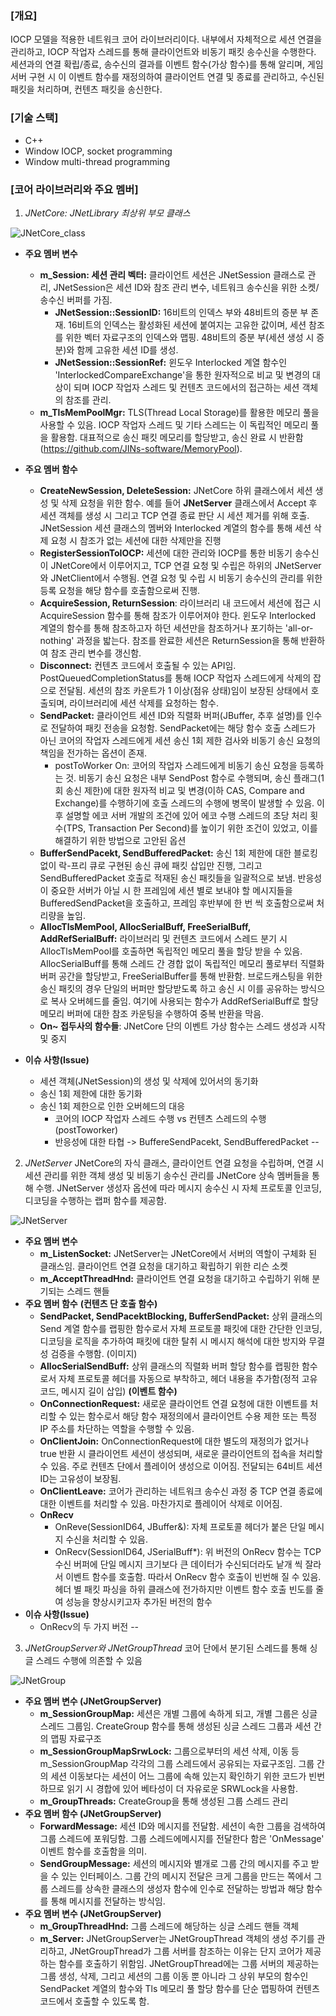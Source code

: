 ### \[개요\]
IOCP 모델을 적용한 네트워크 코어 라이브러리이다. 내부에서 자체적으로
세션 연결을 관리하고, IOCP 작업자 스레드를 통해 클라이언트와 비동기
패킷 송수신을 수행한다. 세션과의 연결 확립/종료, 송수신의 결과를
이벤트 함수(가상 함수)를 통해 알리며, 게임 서버 구현 시 이 이벤트
함수를 재정의하여 클라이언트 연결 및 종료를 관리하고, 수신된 패킷을
처리하며, 컨텐츠 패킷을 송신한다.

### \[기술 스택\]
-   C++
-   Window IOCP, socket programming
-   Window multi-thread programming

### \[코어 라이브러리와 주요 멤버\]
1.  *JNetCore: JNetLibrary 최상위 부모 클래스*

![JNetCore_class](https://github.com/user-attachments/assets/686c71da-e351-4630-8152-6a96debafe32)


-   **주요 멤버 변수**
    -   **m\_Session: 세션 관리 벡터:** 클라이언트 세션은 JNetSession
        클래스로 관리, JNetSession은 세션 ID와 참조 관리 변수, 네트워크
        송수신을 위한 소켓/송수신 버퍼를 가짐.
        -   **JNetSession::SessionID:** 16비트의 인덱스 부와 48비트의
            증분 부 존재. 16비트의 인덱스는 활성화된 세션에 붙여지는
            고유한 값이며, 세션 참조를 위한 벡터 자료구조의 인덱스와
            맵핑. 48비트의 증분 부(세션 생성 시 증분)와 함께 고유한 세션
            ID를 생성.
        -   **JNetSession::SessionRef:** 윈도우 Interlocked 계열 함수인
            'InterlockedCompareExchange'을 통한 원자적으로 비교 및
            변경의 대상이 되며 IOCP 작업자 스레드 및 컨텐츠 코드에서의
            접근하는 세션 객체의 참조를 관리.
    -   **m\_TlsMemPoolMgr:** TLS(Thread Local Storage)를 활용한 메모리
        풀을 사용할 수 있음. IOCP 작업자 스레드 및 기타 스레드는 이
        독립적인 메모리 풀을 활용함. 대표적으로 송신 패킷 메모리를
        할당받고, 송신 완료 시
        반환함(https://github.com/JINs-software/MemoryPool).

-   **주요 멤버 함수**
    -   **CreateNewSession, DeleteSession:** JNetCore 하위 클래스에서 세션
        생성 및 삭제 요청을 위한 함수. 예를 들어 **JNetServer** 클래스에서
        Accept 후 세션 객체를 생성 시 그리고 TCP 연결 종료 판단 시 세션
        제거를 위해 호출. JNetSession 세션 클래스의 멤버와 Interlocked
        계열의 함수를 통해 세션 삭제 요청 시 참조가 없는 세션에 대한
        삭제만을 진행
    -   **RegisterSessionToIOCP:** 세션에 대한 관리와 IOCP를 통한 비동기
        송수신이 JNetCore에서 이루어지고, TCP 연결 요청 및 수립은 하위의
        JNetServer와 JNetClient에서 수행됨. 연결 요청 및 수립 시 비동기
        송수신의 관리를 위한 등록 요청을 해당 함수를 호출함으로써 진행.
    -   **AcquireSession, ReturnSession**: 라이브러리 내 코드에서 세션에 접근 시 AcquireSession 함수를 통해
        참조가 이루어져야 한다. 윈도우 Interlocked 계열의 함수를 통해
        참조하고자 하던 세션만을 참조하거나 포기하는 'all-or-nothing' 과정을
        밟는다. 참조를 완료한 세션은 ReturnSession을 통해 반환하여 참조 관리
        변수를 갱신함.
    -   **Disconnect:** 컨텐츠 코드에서 호출될 수 있는 API임.
        PostQueuedCompletionStatus를 통해 IOCP 작업자 스레드에게 삭제의
        잡으로 전달됨. 세션의 참조 카운트가 1 이상(점유 상태)임이 보장된
        상태에서 호출되며, 라이브러리에 세션 삭제를 요청하는 함수.
    -   **SendPacket:** 클라이언트 세션 ID와 직렬화 버퍼(JBuffer, 추후
        설명)를 인수로 전달하여 패킷 전송을 요청함. SendPacket에는 해당 함수
        호출 스레드가 아닌 코어의 작업자 스레드에게 세션 송신 1회 제한
        검사와 비동기 송신 요청의 책임을 전가하는 옵션이 존재.
        -   postToWorker On: 코어의 작업자 스레드에게 비동기 송신 요청을
            등록하는 것. 비동기 송신 요청은 내부 SendPost 함수로 수행되며,
            송신 플래그(1회 송신 제한)에 대한 원자적 비교 및 변경(이하 CAS,
            Compare and Exchange)를 수행하기에 호출 스레드의 수행에 병목이
            발생할 수 있음. 이후 설명할 에코 서버 개발의 조건에 있어 에코
            수행 스레드의 초당 처리 횟수(TPS, Transaction Per Second)를
            높이기 위한 조건이 있었고, 이를 해결하기 위한 방법으로 고안된
            옵션
    -   **BufferSendPacekt, SendBufferedPacket:** 송신 1회 제한에 대한
        블로킹 없이 락-프리 큐로 구현된 송신 큐에 패킷 삽입만 진행, 그리고
        SendBufferedPacket 호출로 적재된 송신 패킷들을 일괄적으로 보냄.
        반응성이 중요한 서버가 아닐 시 한 프레임에 세션 별로 보내야 할
        메시지들을 BufferedSendPacket을 호출하고, 프레임 후반부에 한 번 씩
        호출함으로써 처리량을 높임.
    -   **AllocTlsMemPool, AllocSerialBuff, FreeSerialBuff, AddRefSerialBuff:** 라이브러리 및 컨텐츠 코드에서 스레드 분기 시
        AllocTlsMemPool를 호출하면 독립적인 메모리 풀을 할당 받을 수 있음.
        AllocSerialBuff를 통해 스레드 간 경합 없이 독립적인 메모리 풀로부터
        직렬화 버퍼 공간을 할당받고, FreeSerialBuffer를 통해 반환함.
        브로드캐스팅을 위한 송신 패킷의 경우 단일의 버퍼만 할당받도록 하고
        송신 시 이를 공유하는 방식으로 복사 오버헤드를 줄임. 여기에 사용되는
        함수가 AddRefSerialBuff로 할당 메모리 버퍼에 대한 참조 카운팅을
        수행하여 중복 반환을 막음.
    -   **On~ 접두사의 함수들**: JNetCore 단의 이벤트 가상 함수는 스레드 생성과 시작 및 중지
-   **이슈 사항(Issue)**
    -   세션 객체(JNetSession)의 생성 및 삭제에 있어서의 동기화
    -   송신 1회 제한에 대한 동기화
    -   송신 1회 제한으로 인한 오버헤드의 대응
        -   코어의 IOCP 작업자 스레드 수행 vs 컨텐츠 스레드의 수행
            (postToworker)
        -   반응성에 대한 타협 -&gt; BuffereSendPacekt,
            SendBufferedPacket
--
2.  *JNetServer*
JNetCore의 자식 클래스, 클라이언트 연결 요청을 수립하며, 연결 시 세션
관리를 위한 객체 생성 및 비동기 송수신 관리를 JNetCore 상속 멤버들을
통해 수행. JNetServer 생성자 옵션에 따라 메시지 송수신 시 자체
프로토콜 인코딩, 디코딩을 수행하는 랩퍼 함수를 제공함.

![JNetServer](https://github.com/user-attachments/assets/0983d540-6e2a-4a74-a75d-cc02bf00aeee)


-   **주요 멤버 변수**
    -   **m\_ListenSocket:** JNetServer는 JNetCore에서 서버의 역할이
        구체화 된 클래스임. 클라이언트 연결 요청을 대기하고 확립하기
        위한 리슨 소켓
    -   **m\_AcceptThreadHnd:** 클라이언트 연결 요청을 대기하고 수립하기
        위해 분기되는 스레드 핸들
-   **주요 멤버 함수**
**(컨텐츠 단 호출 함수)**
    -   **SendPacket, SendPacektBlocking, BufferSendPacket:** 상위 클래스의
        Send 계열 함수를 랩핑한 함수로서 자체 프로토콜 패킷에 대한 간단한
        인코딩, 디코딩을 로직을 추가하여 패킷에 대한 탈취 시 메시지 해석에
        대한 방지와 무결성 검증을 수행함.
        (이미지)
    -   **AllocSerialSendBuff:** 상위 클래스의 직렬화 버퍼 할당 함수를
        랩핑한 함수로서 자체 프로토콜 헤더를 자동으로 부착하고, 헤더 내용을
        추가함(정적 고유 코드, 메시지 길이 삽입)
**(이벤트 함수)**
    -   **OnConnectionRequest:** 새로운 클라이언트 연결 요청에 대한 이벤트를
        처리할 수 있는 함수로서 해당 함수 재정의에서 클라이언트 수용 제한
        또는 특정 IP 주소를 차단하는 역할을 수행할 수 있음.
    -   **OnClientJoin:** OnConnectionRequest에 대한 별도의 재정의가 없거나
        true 반환 시 클라이언트 세션이 생성되며, 새로운 클라이언트의 접속을
        처리할 수 있음. 주로 컨텐츠 단에서 플레이어 생성으로 이어짐.
        전달되는 64비트 세션 ID는 고유성이 보장됨.
    -   **OnClientLeave:** 코어가 관리하는 네트워크 송수신 과정 중 TCP 연결
        종료에 대한 이벤트를 처리할 수 있음. 마찬가지로 플레이어 삭제로
        이어짐.
    -   **OnRecv**
        -   OnReve(SessionID64, JBuffer&): 자체 프로토콜 헤더가 붙은 단일
            메시지 수신을 처리할 수 있음.
        -   OnRecv(SessionID64, JSerialBuff\*): 위 버전의 OnRecv 함수는 TCP
            수신 버퍼에 단일 메시지 크기보다 큰 데이터가 수신되더라도 낱개
            씩 잘라서 이벤트 함수를 호출함. 따라서 OnRecv 함수 호출이 빈번해
            질 수 있음. 헤더 별 패킷 파싱을 하위 클래스에 전가하지만 이벤트
            함수 호출 빈도를 줄여 성능을 향상시키고자 추가된 버전의 함수
-   **이슈 사항(Issue)**
    -   OnRecv의 두 가지 버전
--
3.  *JNetGroupServer와 JNetGroupThread*
코어 단에서 분기된 스레드를 통해 싱글 스레드 수행에 의존할 수 있음

![JNetGroup](https://github.com/user-attachments/assets/9f8070e4-78a6-4e4d-a5cb-a7ccc1653964)


-   **주요 멤버 변수 (JNetGroupServer)**
    -   **m\_SessionGroupMap:** 세션은 개별 그룹에 속하게 되고, 개별
        그룹은 싱글 스레드 그룹임. CreateGroup 함수를 통해 생성된 싱글
        스레드 그룹과 세션 간의 맵핑 자료구조
    -   **m\_SessionGroupMapSrwLock:** 그룹으로부터의 세션 삭제, 이동 등
        m\_SessionGroupMap 각각의 그룹 스레드에서 공유되는 자료구조임.
        그룹 간의 세션 이동보다는 세션이 어느 그룹에 속해 있는지
        확인하기 위한 코드가 빈번하므로 읽기 시 경합에 있어 베타성이 더
        자유로운 SRWLock을 사용함.
    -   **m\_GroupThreads:** CreateGroup을 통해 생성된 그룹 스레드 관리
-   **주요 멤버 함수 (JNetGroupServer)**
    -   **ForwardMessage:** 세션 ID와 메시지를 전달함. 세션이 속한
        그룹을 검색하여 그룹 스레드에 포워딩함. 그룹 스레드에메시지를
        전달한다 함은 'OnMessage' 이벤트 함수를 호출함을 의미.
    -   **SendGroupMessage:** 세션의 메시지와 별개로 그룹 간의 메시지를
        주고 받을 수 있는 인터페이스. 그룹 간의 메시지 전달은 크게
        그룹을 만드는 쪽에서 그룹 스레드를 상속한 클래스의 생성자 함수에
        인수로 전달하는 방법과 해당 함수를 통해 메시지를 전달하는
        방식임.
-   **주요 멤버 변수 (JNetGroupServer)**
    -   **m\_GroupThreadHnd:** 그룹 스레드에 해당하는 싱글 스레드 핸들
        객체
    -   **m\_Server:** JNetGroupServer는 JNetGroupThread 객체의 생성
        주기를 관리하고, JNetGroupThread가 그룹 서버를 참조하는 이유는
        단지 코어가 제공하는 함수를 호출하기 위함임. JNetGroupThread에는
        그룹 서버의 제공하는 그룹 생성, 삭제, 그리고 세션의 그룹 이동 뿐
        아니라 그 상위 부모의 함수인 SendPacket 계열의 함수와 Tls 메모리
        풀 할당 함수를 단순 맵핑하여 컨텐츠 코드에서 호출할 수 있도록
        함.
